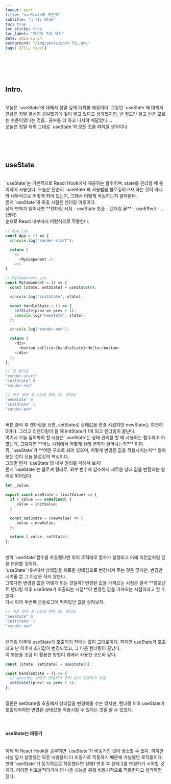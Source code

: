```yaml
---
layout: post
title: "useState의 모든것"
subtitle: "📅 TIL #156"
toc: true
toc_sticky: true
toc_label: "페이지 주요 목차"
date: 2021-11-24
background: "/img/posts/post-TIL.png"
tags: [TIL, react]
---
```


<br/>
<br/>
<br/>

## Intro.

<br/>
오늘은 `useState`에 대해서 정말 깊게 다뤄볼 예정이다. 그동안 `useState`에 대해서 만큼은 정말 열심히 공부했기에 깊이 알고 있다고 생각했지만, 반 정도만 알고 반은 모르는 수준이였다는 것을.. 공부를 더 하고 나서야 깨달았다....

<br/>
오늘은 정말 제목 그대로 `useState`의 모든 것을 파헤칠 생각이다.

<br/>
<br/>
<br/>
<br/>
<br/>

## useState

<br/>
`useState`는 기본적으로 React Hook에서 제공하는 함수이며, state를 관리할 때 용이하게 사용한다. 오늘은 단순히 `useState`의 사용법을 블로깅하고자 하는 것이 아니라 내부적으로 어떻게 되어 있는지, 그래서 어떻게 작동하는지 알아본다.

<br/>
먼저 `useState`의 호출 시점은 렌더링 이후이다.

<br/>
상태 변화가 일어나면 **렌더링 시작 - useState 호출 - 렌더링 끝** - useEffect - ...(생략)<br/>
순으로 React 내부에서 이런식으로 작동한다.

<br/>

```js
// App.jsx
const App = () => {
  console.log("render-start");

  return (
    <>
      <MyComponent />
    </>
}

// MyComponent.jsx
const MyComponent = () => {
  const [state, setState] = useState(0);

  console.log("initState", state);

  const handleState = () => {
    setState(prev => prev + 1);
    console.log("newState", state);
  };

  console.log("render-end");

  return (
    <div>
      <button onClick={handleState}>Hello</button>
    </div>
  );
};

// 첫 렌더링
"render-start"
"initState" 0
"render-end"

// 버튼 클릭 후 (상태 변화 후) 렌더링
"newState" 0
"initState" 1
"render-end"
```

<br/>
버튼 클릭 후 렌더링을 보면, setState로 상태값을 변경 시켰지만 newState는 여전히 0이다. 그리고 리렌더링이 될 때 initState가 1이 되고 렌더링이 끝난다.

<br/>
여기서 오늘 짚어봐야 할 내용은 `useState`는 상태 관리를 할 때 사용하는 함수라고 하였는데, 그렇다면 **어느 시점에서 어떻게 상태 변화가 일어나는가?** 이다.

<br/>
즉, `useState`가 **어떤 구조로 되어 있으며, 어떻게 변경된 값을 적용시키는지** 알아보는 것이 오늘 블로깅의 핵심이다.

<br/>
그러면 먼저 `useState`의 내부 원리를 파헤쳐 보자!

<br/>
먼저 `useState`는 클로져 형태로, 외부 변수에 참조해서 새로운 상태 값을 반환하는 원리로 되어있다.

<br/>

```js
let _value;

export const useState = (initValue) => {
  if (_value === undefined) {
    _value = initValue;
  }

  const setState = (newValue) => {
    _value = newValue;
  };

  return [_value, setState];
};
```

<br/>
만약 `useState`함수를 호출했다면 위의 로직대로 함수가 실행되고 아래 리턴값처럼 값을 반환할 것이다.

<br/>
`useState` 내부에서 상태값을 새로운 상태값으로 변경시켜 주는 것은 맞지만, 변경만 시켜줄 뿐 그 이상은 하지 않는다.

<br/>
그렇다면 변경된 값은 어떻게 되는 것일까? 변경된 값을 가져오는 시점은 결국 **컴포넌트 렌더링 이후 useState가 호출되는 시점**이 변경된 값을 가져오는 시점이라고 할 수 있다.

<br/>
다시 아까 두번째 콘솔로그에 찍혀있던 값을 살펴보자.

```js
// 버튼 클릭 후 (상태 변화 후) 렌더링
"newState" 0
"initState" 1
"render-end"
```

<br/>
렌더링 이후에 useState가 호출되기 전에는 값이 그대로이다. 하지만 useState가 호출되고 난 이후에 초기값이 변경되었고, 그 다음 렌더링이 끝났다.

<br/>
이 부분을 조금 더 활용한 방법이 위에서 사용한 코드와 같다.

<br/>

```js
const [state, setState] = useState(0);

const handleState = () => {
  // prev에는 상태가 변경되기 전의 값이 저장되어 있음
  setState((prev) => prev + 1);
};
```

<br/>
결론은 setState를 호출해서 상태값을 변경해줄 수는 있지만, 렌더링 이후 useState가 호출되어야만 변경된 상태값을 적용시킬 수 있다는 것을 알 수 있었다.

<br/>
<br/>
<br/>

#### useState는 비동기

<br/>
이제 막 React Hook을 공부하면 `useState`가 비동기인 것이 생소할 수 있다. 하지만 사실 앞서 설명했던 모든 내용들이 다 비동기로 작동하기 때문에 가능했던 로직들이다.

<br/>
만약 `useState`가 동기적으로 작동했다면 상태1 변경 후 상태 2를 변경하기 시작할 것이다. 이러면 비효율적이기에 더 나은 성능을 위해 비동기적으로 작동한다고 생각하면 된다.

<br/>
<br/>
<br/>
<br/>
<br/>
